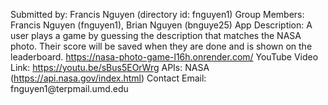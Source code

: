<p>Submitted by: Francis Nguyen (directory id: fnguyen1)
Group Members: Francis Nguyen (fnguyen1), Brian Nguyen (bnguye25)
App Description: A user plays a game by guessing the description that matches the NASA photo. Their score will be saved when they are done and is shown on the leaderboard. 
<a href="https://nasa-photo-game-l16h.onrender.com/">https://nasa-photo-game-l16h.onrender.com/</a>
YouTube Video Link: <a href="https://youtu.be/sBus5EOrWrg">https://youtu.be/sBus5EOrWrg</a>
APIs: NASA (<a href="https://api.nasa.gov/index.html">https://api.nasa.gov/index.html</a>)
Contact Email: fnguyen1@terpmail.umd.edu</p>
